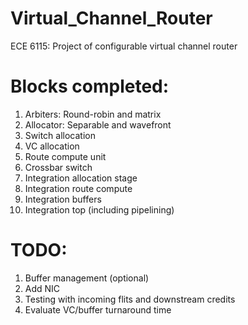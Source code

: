 # Virtual_Channel_Router
ECE 6115: Project of configurable virtual channel router

# Blocks completed:
1. Arbiters: Round-robin and matrix
2. Allocator: Separable and wavefront
3. Switch allocation
4. VC allocation
5. Route compute unit
6. Crossbar switch
7. Integration allocation stage
8. Integration route compute
9. Integration buffers
10. Integration top (including pipelining)

# TODO:
1. Buffer management (optional)
2. Add NIC
3. Testing with incoming flits and downstream credits
4. Evaluate VC/buffer turnaround time
